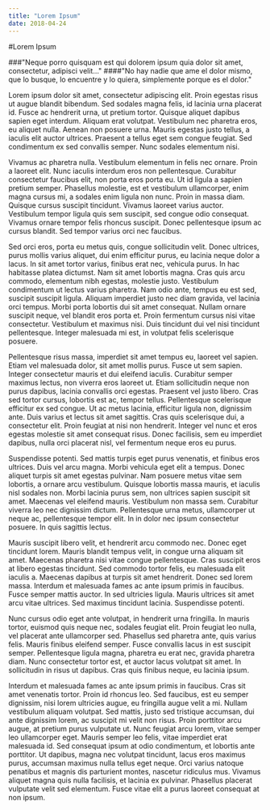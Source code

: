 ```yaml
---
title: "Lorem Ipsum"
date: 2018-04-24
---
```


#Lorem Ipsum

###"Neque porro quisquam est qui dolorem ipsum quia dolor sit amet, consectetur, adipisci velit..."
####"No hay nadie que ame el dolor mismo, que lo busque, lo encuentre y lo quiera, simplemente porque es el dolor."


Lorem ipsum dolor sit amet, consectetur adipiscing elit. Proin egestas risus ut augue blandit bibendum. Sed sodales magna felis, id lacinia urna placerat id. Fusce ac hendrerit urna, ut pretium tortor. Quisque aliquet dapibus sapien eget interdum. Aliquam erat volutpat. Vestibulum nec pharetra eros, eu aliquet nulla. Aenean non posuere urna. Mauris egestas justo tellus, a iaculis elit auctor ultrices. Praesent a tellus eget sem congue feugiat. Sed condimentum ex sed convallis semper. Nunc sodales elementum nisi.

Vivamus ac pharetra nulla. Vestibulum elementum in felis nec ornare. Proin a laoreet elit. Nunc iaculis interdum eros non pellentesque. Curabitur consectetur faucibus elit, non porta eros porta eu. Ut id ligula a sapien pretium semper. Phasellus molestie, est et vestibulum ullamcorper, enim magna cursus mi, a sodales enim ligula non nunc. Proin in massa diam. Quisque cursus suscipit tincidunt. Vivamus laoreet varius auctor. Vestibulum tempor ligula quis sem suscipit, sed congue odio consequat. Vivamus ornare tempor felis rhoncus suscipit. Donec pellentesque ipsum ac cursus blandit. Sed tempor varius orci nec faucibus.

Sed orci eros, porta eu metus quis, congue sollicitudin velit. Donec ultrices, purus mollis varius aliquet, dui enim efficitur purus, eu lacinia neque dolor a lacus. In sit amet tortor varius, finibus erat nec, vehicula purus. In hac habitasse platea dictumst. Nam sit amet lobortis magna. Cras quis arcu commodo, elementum nibh egestas, molestie justo. Vestibulum condimentum ut lectus varius pharetra. Nam odio ante, tempus eu est sed, suscipit suscipit ligula. Aliquam imperdiet justo nec diam gravida, vel lacinia orci tempus. Morbi porta lobortis dui sit amet consequat. Nullam ornare suscipit neque, vel blandit eros porta et. Proin fermentum cursus nisi vitae consectetur. Vestibulum et maximus nisi. Duis tincidunt dui vel nisi tincidunt pellentesque. Integer malesuada mi est, in volutpat felis scelerisque posuere.

Pellentesque risus massa, imperdiet sit amet tempus eu, laoreet vel sapien. Etiam vel malesuada dolor, sit amet mollis purus. Fusce ut sem sapien. Integer consectetur mauris et dui eleifend iaculis. Curabitur semper maximus lectus, non viverra eros laoreet ut. Etiam sollicitudin neque non purus dapibus, lacinia convallis orci egestas. Praesent vel justo libero. Cras sed tortor cursus, lobortis est ac, tempor tellus. Pellentesque scelerisque efficitur ex sed congue. Ut ac metus lacinia, efficitur ligula non, dignissim ante. Duis varius et lectus sit amet sagittis. Cras quis scelerisque dui, a consectetur elit. Proin feugiat at nisi non hendrerit. Integer vel nunc et eros egestas molestie sit amet consequat risus. Donec facilisis, sem eu imperdiet dapibus, nulla orci placerat nisl, vel fermentum neque eros eu purus.

Suspendisse potenti. Sed mattis turpis eget purus venenatis, et finibus eros ultrices. Duis vel arcu magna. Morbi vehicula eget elit a tempus. Donec aliquet turpis sit amet egestas pulvinar. Nam posuere metus vitae sem lobortis, a ornare arcu vestibulum. Quisque lobortis massa mauris, et iaculis nisl sodales non. Morbi lacinia purus sem, non ultrices sapien suscipit sit amet. Maecenas vel eleifend mauris. Vestibulum non massa sem. Curabitur viverra leo nec dignissim dictum. Pellentesque urna metus, ullamcorper ut neque ac, pellentesque tempor elit. In in dolor nec ipsum consectetur posuere. In quis sagittis lectus.

Mauris suscipit libero velit, et hendrerit arcu commodo nec. Donec eget tincidunt lorem. Mauris blandit tempus velit, in congue urna aliquam sit amet. Maecenas pharetra nisi vitae congue pellentesque. Cras suscipit eros at libero egestas tincidunt. Sed commodo tortor felis, eu malesuada elit iaculis a. Maecenas dapibus at turpis sit amet hendrerit. Donec sed lorem massa. Interdum et malesuada fames ac ante ipsum primis in faucibus. Fusce semper mattis auctor. In sed ultricies ligula. Mauris ultrices sit amet arcu vitae ultrices. Sed maximus tincidunt lacinia. Suspendisse potenti.

Nunc cursus odio eget ante volutpat, in hendrerit urna fringilla. In mauris tortor, euismod quis neque nec, sodales feugiat elit. Proin feugiat leo nulla, vel placerat ante ullamcorper sed. Phasellus sed pharetra ante, quis varius felis. Mauris finibus eleifend semper. Fusce convallis lacus in est suscipit semper. Pellentesque ligula magna, pharetra eu erat nec, gravida pharetra diam. Nunc consectetur tortor est, et auctor lacus volutpat sit amet. In sollicitudin in risus ut dapibus. Cras quis finibus neque, eu lacinia ipsum.

Interdum et malesuada fames ac ante ipsum primis in faucibus. Cras sit amet venenatis tortor. Proin id rhoncus leo. Sed faucibus, est eu semper dignissim, nisi lorem ultricies augue, eu fringilla augue velit a mi. Nullam vestibulum aliquam volutpat. Sed mattis, justo sed tristique accumsan, dui ante dignissim lorem, ac suscipit mi velit non risus. Proin porttitor arcu augue, at pretium purus vulputate ut. Nunc feugiat arcu lorem, vitae semper leo ullamcorper eget. Mauris semper leo felis, vitae imperdiet erat malesuada id. Sed consequat ipsum at odio condimentum, et lobortis ante porttitor. Ut dapibus, magna nec volutpat tincidunt, lacus eros maximus purus, accumsan maximus nulla tellus eget neque. Orci varius natoque penatibus et magnis dis parturient montes, nascetur ridiculus mus. Vivamus aliquet magna quis nulla facilisis, et lacinia ex pulvinar. Phasellus placerat vulputate velit sed elementum. Fusce vitae elit a purus laoreet consequat at non ipsum.

